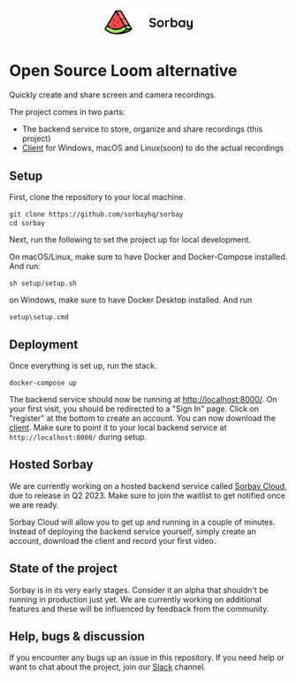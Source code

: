 <p align="center" width="100%">
    <img width="33%" src="app/static/images/logo.png">
</p>

# Open Source Loom alternative

Quickly create and share screen and camera recordings. 

The project comes in two parts: 

- The backend service to store, organize and share recordings (this project)
- [Client](https://github.com/sorbayhq/sorbay-client) for Windows, macOS and Linux(soon) to do the actual recordings

## Setup

First, clone the repository to your local machine.
```shell
git clone https://github.com/sorbayhq/sorbay
cd sorbay
```

Next, run the following to set the project up for local development.

On macOS/Linux, make sure to have Docker and Docker-Compose installed.
And run:
```shell
sh setup/setup.sh
```

on Windows, make sure to have Docker Desktop installed.
And run
```batch
setup\setup.cmd
```

## Deployment

Once everything is set up, run the stack.
```shell
docker-compose up
```

The backend service should now be running at 
[http://localhost:8000/](http://localhost:8000/). On your first visit, you should be 
redirected to a "Sign In" page. Click on "register" at the bottom to create an account. 
You can now download the [client](https://github.com/sorbayhq/sorbay-client). Make sure to
point it to your local backend service at `http://localhost:8000/` during setup.

## Hosted Sorbay
We are currently working on a hosted backend service called 
[Sorbay Cloud](https://sorbay.io/), due to release in Q2 2023. Make sure to join the 
waitlist to get notified once we are ready.

Sorbay Cloud will allow you to get up and running in a couple of minutes. Instead of
deploying the backend service yourself, simply create an account, download the client and 
record your first video.

## State of the project

Sorbay is in its very early stages. Consider it an alpha that shouldn't be running in
production just yet. We are currently working on additional features and these will be influenced by feedback from the community.

## Help, bugs & discussion
If you encounter any bugs up an issue in this repository. If you need help or want to chat about
the project, join our 
[Slack](https://join.slack.com/t/sorbay/shared_invite/zt-1m3nio46o-ERrjXDNgSLr_ToklzUfFtw) channel.
